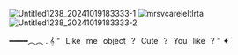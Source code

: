 ![Untitled1238_20241019183333-1](https://github.com/user-attachments/assets/c666626c-52ce-45cf-904d-7410a8d84021)
![mrsvcareleltlrta](https://github.com/user-attachments/assets/cad0f2a2-bea4-4ae6-8357-4649aafafda8)
![Untitled1238_20241019183333-2](https://github.com/user-attachments/assets/cef4dff7-4d5f-4537-a0a9-884aa6fb404b)

━━━━︵︵ . 𝄞 "⠀Like⠀me⠀object⠀?⠀Cute⠀?⠀You⠀like⠀? " ✦
